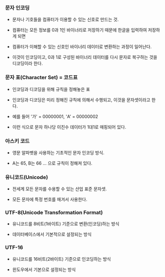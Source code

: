 ### 문자 인코딩 

* 문자나 기호들을 컴퓨터가 이용할 수 있는 신호로 만드는 것.

* 컴퓨터는 모든 정보를 0과 1인 바이너리로 저장하기 때문에 한글을 입력하여 저장하게 되면

* 컴퓨터가 이해할 수 있는 신호인 바이너리 데이터로 변환하는 과정이 일어난다.

* 이것이 인코딩이고, 0과 1로 구성된 바이너리 데이터를 다시 문자로 복구하는 것을 디코딩이라 한다. 


### 문자 표(Character Set) = 코드표

* 인코딩과 디코딩을 위해 규칙을 정해놓은 표

* 인코딩과 디코딩은 미리 정해진 규칙에 의해서 수행되고, 이것을 문자셋이라고 한다.

* 예를 들어 '가' = 00000001, 'A' = 00000002 

* 이런 식으로 문자 하나당 이진수 데이터가 1대1로 매핑되어 있다. 


### 아스키 코드

* 영문 알파벳을 사용하는 기초적인 문자 인코딩 방식.

* A는 65, B는 66 ... 으로 규칙이 정해져 있다.


### 유니코드(Unicode)

* 전세계 모든 문자를 수용할 수 있는 산업 표준 문자셋.

* 모든 문자에 특정 번호를 매겨서 사용한다.


### UTF-8(Unicode Transformation Format)

* 유니코드를 8비트(1바이트) 기준으로 변환(인코딩)하는 방식

* 데이터베이스에서 기본적으로 설정되는 방식

### UTF-16

* 유니코드를 16비트(2바이트) 기준으로 인코딩하는 방식

* 윈도우에서 기본으로 설정되는 방식
